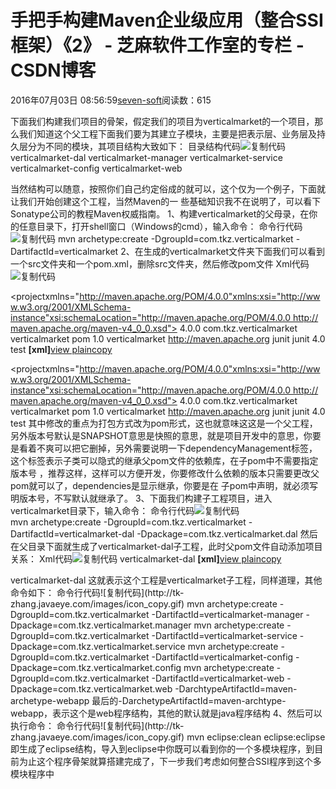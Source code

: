 
# 手把手构建Maven企业级应用（整合SSI框架）《2》 -  芝麻软件工作室的专栏 - CSDN博客


2016年07月03日 08:56:59[seven-soft](https://me.csdn.net/softn)阅读数：615


下面我们构建我们项目的骨架，假定我们的项目为verticalmarket的一个项目，那么我们知道这个父工程下面我们要为其建立子模块，主要是把表示层、业务层及持久层分为不同的模块，其项目结构大致如下：
目录结构代码![复制代码](http://tk-zhang.javaeye.com/images/icon_copy.gif)
verticalmarket-dal
verticalmarket-manager
verticalmarket-service
verticalmarket-config
verticalmarket-web

当然结构可以随意，按照你们自己约定俗成的就可以，这个仅为一个例子，下面就让我们开始创建这个工程，当然Maven的一
些基础知识我不在说明了，可以看下Sonatype公司的教程Maven权威指南。
1、构建verticalmarket的父母录，在你的任意目录下，打开shell窗口（Windows的cmd），输入命令：
命令行代码![复制代码](http://tk-zhang.javaeye.com/images/icon_copy.gif)
mvn archetype:create -DgroupId=com.tkz.verticalmarket -DartifactId=verticalmarket
2、在生成的verticalmarket文件夹下面我们可以看到一个src文件夹和一个pom.xml，删除src文件夹，然后修改pom文件
Xml代码![复制代码](http://tk-zhang.javaeye.com/images/icon_copy.gif)
<?xmlversion="1.0"encoding="UTF-8"?>
<projectxmlns="http://maven.apache.org/POM/4.0.0"xmlns:xsi="http://www.w3.org/2001/XMLSchema-instance"xsi:schemaLocation="http://maven.apache.org/POM/4.0.0 http://maven.apache.org/maven-v4_0_0.xsd">
<modelVersion>4.0.0</modelVersion>
<groupId>com.tkz.verticalmarket</groupId>
<artifactId>verticalmarket</artifactId>
<packaging>pom</packaging>
<version>1.0</version>
<name>verticalmarket</name>
<url>http://maven.apache.org</url>
<dependencyManagement>
<dependencies>
<dependency>
<groupId>junit</groupId>
<artifactId>junit</artifactId>
<version>4.0</version>
<scope>test</scope>
</dependency>
</dependencies>
</dependencyManagement>
</project>
**[xml]**[view
 plain](http://blog.csdn.net/huxin1/article/details/5549874#)[copy](http://blog.csdn.net/huxin1/article/details/5549874#)

<?xmlversion="1.0"encoding="UTF-8"?>
<projectxmlns="http://maven.apache.org/POM/4.0.0"xmlns:xsi="http://www.w3.org/2001/XMLSchema-instance"xsi:schemaLocation="http://maven.apache.org/POM/4.0.0 http://maven.apache.org/maven-v4_0_0.xsd">
<modelVersion>4.0.0</modelVersion>
<groupId>com.tkz.verticalmarket</groupId>
<artifactId>verticalmarket</artifactId>
<packaging>pom</packaging>
<version>1.0</version>
<name>verticalmarket</name>
<url>http://maven.apache.org</url>
<dependencyManagement>
<dependencies>
<dependency>
<groupId>junit</groupId>
<artifactId>junit</artifactId>
<version>4.0</version>
<scope>test</scope>
</dependency>
</dependencies>
</dependencyManagement>
</project>
其中修改的重点为打包方式改为pom形式，这也就意味这这是一个父工程，另外版本号默认是SNAPSHOT意思是快照的意思，就是项目开发中的意思，你要是看着不爽可以把它删掉，另外需要说明一下dependencyManagement标签，这个标签表示子类可以隐式的继承父pom文件的依赖库，在子pom中不需要指定版本号
，推荐这样，这样可以方便开发，你要修改什么依赖的版本只需要更改父pom就可以了，dependencies是显示继承，你要是在
子pom中声明，就必须写明版本号，不写默认就继承了。
3、下面我们构建子工程项目，进入verticalmarket目录下，输入命令：
命令行代码![复制代码](http://tk-zhang.javaeye.com/images/icon_copy.gif)
mvn archetype:create -DgroupId=com.tkz.verticalmarket -DartifactId=verticalmarket-dal -Dpackage=com.tkz.verticalmarket.dal
然后在父目录下面就生成了verticalmarket-dal子工程，此时父pom文件自动添加项目关系：
Xml代码![复制代码](http://tk-zhang.javaeye.com/images/icon_copy.gif)
<modules>
<module>verticalmarket-dal</module>
</modules>
**[xml]**[view
 plain](http://blog.csdn.net/huxin1/article/details/5549874#)[copy](http://blog.csdn.net/huxin1/article/details/5549874#)

<modules>
<module>verticalmarket-dal</module>
</modules>
这就表示这个工程是verticalmarket子工程，同样道理，其他命令如下：
命令行代码![复制代码](http://tk-zhang.javaeye.com/images/icon_copy.gif)
mvn archetype:create -DgroupId=com.tkz.verticalmarket -DartifactId=verticalmarket-manager -Dpackage=com.tkz.verticalmarket.manager
mvn archetype:create -DgroupId=com.tkz.verticalmarket -DartifactId=verticalmarket-service -Dpackage=com.tkz.verticalmarket.service
mvn archetype:create -DgroupId=com.tkz.verticalmarket -DartifactId=verticalmarket-config -Dpackage=com.tkz.verticalmarket.config
mvn archetype:create -DgroupId=com.tkz.verticalmarket -DartifactId=verticalmarket-web -Dpackage=com.tkz.verticalmarket.web -DarchtypeArtifactId=maven-archetype-webapp
最后的-DarchetypeArtifactId=maven-archtype-webapp，表示这个是web程序结构，其他的默认就是java程序结构
4、然后可以执行命令：
命令行代码![复制代码](http://tk-zhang.javaeye.com/images/icon_copy.gif)
mvn eclipse:clean eclipse:eclipse
即生成了eclipse结构，导入到eclipse中你既可以看到你的一个多模块程序，到目前为止这个程序骨架就算搭建完成了，下一步我们考虑如何整合SSI程序到这个多模块程序中

